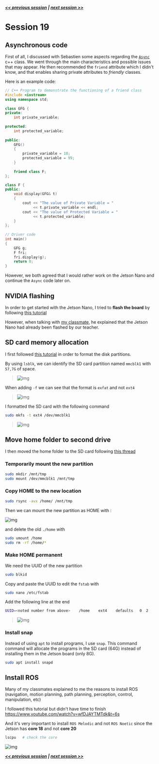 ***[<< previous session](session18.md) | [next session >>](session20.md)***

# Session 19

## Asynchronous code

First of all, I discussed with Sebastien some aspects regarding the [`Async`](../../Code/Movement/Async.h) c++ class. We went through the main characteristics and possible issues that may appear.
He then recommended the `friend` attribute which I didn't know, and that enables sharing private attributes to *friendly* classes.  

Here is an example code:

```cpp
// C++ Program to demonstrate the functioning of a friend class
#include <iostream>
using namespace std;
 
class GFG {
private:
    int private_variable;
 
protected:
    int protected_variable;
 
public:
    GFG()
    {
        private_variable = 10;
        protected_variable = 99;
    }
 
    friend class F;
};

class F {
public:
    void display(GFG& t)
    {
        cout << "The value of Private Variable = "
             << t.private_variable << endl;
        cout << "The value of Protected Variable = "
             << t.protected_variable;
    }
};
 
// Driver code
int main()
{
    GFG g;
    F fri;
    fri.display(g);
    return 0;
}
```

However, we both agreed that I would rather work on the Jetson Nano and continue the `Async` code later on.

## NVIDIA flashing

In order to get started with the Jetson Nano, I tried to **flash the board** by following [this tutorial](https://developer.nvidia.com/embedded/learn/get-started-jetson-nano-devkit#write)  

However, when talking with [my classmate](https://github.com/Ekter), he explained that the Jetson Nano had already been flashed by our teacher.

## SD card memory allocation

I first followed [this tutorial](https://phoenixnap.com/kb/linux-format-disk) in order to format the disk partitions.

By using `lsblk`, we can identify the SD card partition named `mmcblk1` with `57,7G` of space.

> ![img](../../Documentation/Images/session19_2.png)

When adding `-f` we can see that the format is `exfat` and not `ext4`

> ![img](../../Documentation/Images/session19_1.png)

I formatted the SD card with the following command

```bash
sudo mkfs -t ext4 /dev/mmcblk1
```

> ![img](../../Documentation/Images/session19_3.png)

## Move home folder to second drive

I then moved the home folder to the SD card following [this thread](https://askubuntu.com/questions/21321/move-home-folder-to-second-drive)  

### Temporarily mount the new partition

```bash
sudo mkdir /mnt/tmp
sudo mount /dev/mmcblk1 /mnt/tmp
```

### Copy HOME to the new location

```bash
sudo rsync -avx /home/ /mnt/tmp
```

Then we can mount the new partition as HOME with :

![img](../../Documentation/Images/session19_4.png)

and delete the old `./home` with

```bash
sudo umount /home
sudo rm -rf /home/*
```

### Make HOME permanent

We need the UUID of the new partition

```bash
sudo blkid
```

Copy and paste the UUID to edit the `fstab` with

```bash
sudo nano /etc/fstab
```

Add the following line at the end

```bash
UUID=<noted number from above>    /home    ext4    defaults   0  2
```

> ![img](../../Documentation/Images/session19_5.png)

### Install snap

Instead of using `apt` to install programs, I use `snap`. This command command will allocate the programs in the SD card (64G) instead of installing them in the Jetson board (only 8G).

```bash
sudo apt install snapd
```

## Install ROS

Many of my classmates explained to me the reasons to install ROS (navigation, motion planning, path planning, perception, control, manipulation, etc)

I followed this tutorial but didn't have time to finish  
<https://www.youtube.com/watch?v=wfDJAYTMTdk&t=6s>

And it's very important to install `ROS Melodic` and not `ROS Noetic` since the Jetson has **core 18** and not **core 20**

```bash
lscpu   # check the core
```

![img](../../Documentation/Images/session19_6.png)

***[<< previous session](session18.md) | [next session >>](session20.md)***
